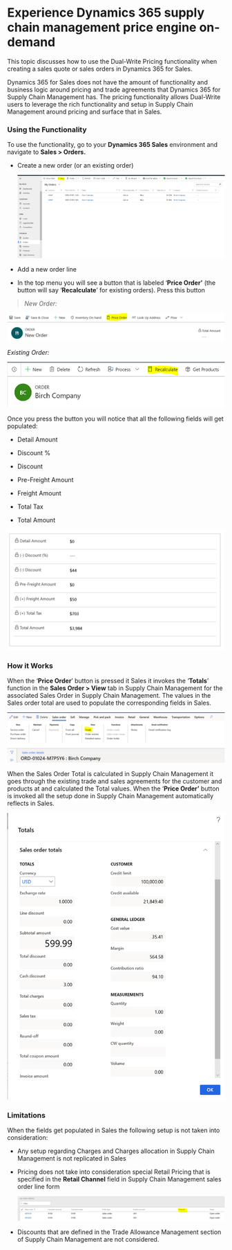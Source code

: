 # Experience Dynamics 365 supply chain management price engine on-demand


This topic discusses how to use the Dual-Write Pricing functionality when
creating a sales quote or sales orders in Dynamics 365 for Sales.

Dynamics 365 for Sales does not have the amount of functionality and business
logic around pricing and trade agreements that Dynamics 365 for Supply Chain
Management has. The pricing functionality allows Dual-Write users to leverage
the rich functionality and setup in Supply Chain Management around pricing and
surface that in Sales.

### Using the Functionality

To use the functionality, go to your **Dynamics 365 Sales** environment and
navigate to **Sales \> Orders.**

-   Create a new order (or an existing order)

    ![](media/840668cc7e182b1c815bbd44764f073d.png)

-   Add a new order line

-   In the top menu you will see a button that is labeled ‘**Price Order’** (the
    button will say ‘**Recalculate**’ for existing orders). Press this button

>   *New Order:*

![](media/6a8d5d4fed99cbfce361ae22260f4ac9.png)

*Existing Order:*

![](media/48165aed5b8ea26ea275f1ed4a630d86.png)

Once you press the button you will notice that all the following fields will get
populated:

-   Detail Amount

-   Discount %

-   Discount

-   Pre-Freight Amount

-   Freight Amount

-   Total Tax

-   Total Amount

![](media/54ba2181f5f1a9e0e9ca0c4ab7c33919.png)

### How it Works

When the ‘**Price Order**’ button is pressed it Sales it invokes the
‘**Totals**’ function in the **Sales Order \> View** tab in Supply Chain
Management for the associated Sales Order in Supply Chain Management. The values
in the Sales order total are used to populate the corresponding fields in Sales.

![](media/250fa66b73cd7ef690493902a89c0053.png)

When the Sales Order Total is calculated in Supply Chain Management it goes
through the existing trade and sales agreements for the customer and products at
and calculated the Total values. When the ‘**Price Order’** button is invoked
all the setup done in Supply Chain Management automatically reflects in Sales.

![](media/90dbfe0a3aa6f0d6f5731d5c28eca2a7.png)

### Limitations

When the fields get populated in Sales the following setup is not taken into
consideration:

-   Any setup regarding Charges and Charges allocation in Supply Chain
    Management is not replicated in Sales

-   Pricing does not take into consideration special Retail Pricing that is
    specified in the **Retail Channel** field in Supply Chain Management sales
    order line form

    ![](media/d6f3e209db328d25791585db69deb457.png)

-   Discounts that are defined in the Trade Allowance Management section of
    Supply Chain Management are not considered.
